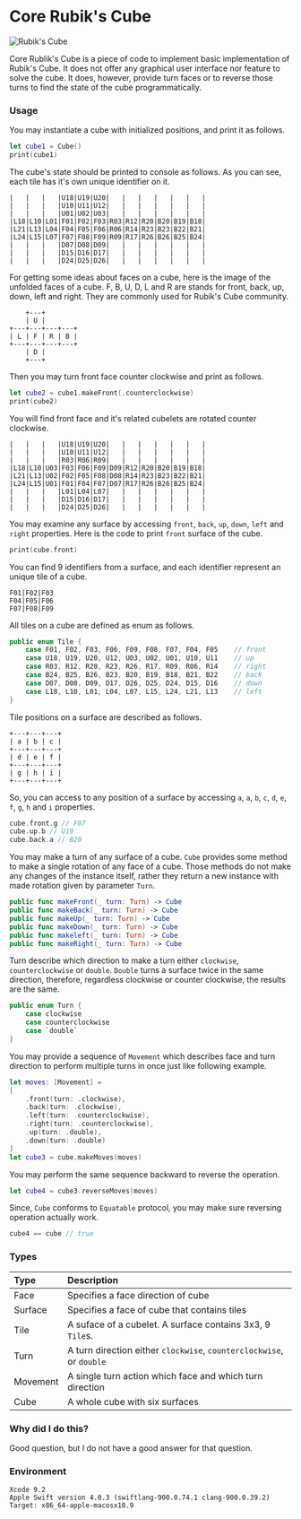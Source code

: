 # Core Rubik's Cube



<img src="http://safecrackermethod.com/images/rubiks-cube-simple-ten-solution-070-200x.jpg" title="Rubik's Cube">

Core Rublik's Cube is a piece of code to implement basic implementation of Rubik's Cube.  It does not offer any graphical user interface nor feature to solve the cube.  It does, however, provide turn faces or to reverse those turns to find the state of the cube programmatically.

### Usage

You may instantiate a cube with initialized positions, and print it as follows.

```.swift
let cube1 = Cube()
print(cube1)
```

The cube's state should be printed to console as follows. As you can see, each tile has it's own unique identifier on it.

```
|   |   |   |U18|U19|U20|   |   |   |   |   |   |
|   |   |   |U10|U11|U12|   |   |   |   |   |   |
|   |   |   |U01|U02|U03|   |   |   |   |   |   |
|L18|L10|L01|F01|F02|F03|R03|R12|R20|B20|B19|B18|
|L21|L13|L04|F04|F05|F06|R06|R14|R23|B23|B22|B21|
|L24|L15|L07|F07|F08|F09|R09|R17|R26|B26|B25|B24|
|   |   |   |D07|D08|D09|   |   |   |   |   |   |
|   |   |   |D15|D16|D17|   |   |   |   |   |   |
|   |   |   |D24|D25|D26|   |   |   |   |   |   |
```

For getting some ideas about faces on a cube, here is the image of the unfolded faces of a cube. F, B, U, D, L and R are stands for front, back, up, down, left and right.  They are commonly used for Rubik's Cube community.

```
    +---+
    | U |
+---+---+---+---+
| L | F | R | B |
+---+---+---+---+
    | D |
    +---+
```

Then you may turn front face counter clockwise and print as follows. 

```.swift
let cube2 = cube1.makeFront(.counterclockwise)
print(cube2)
```
 You will find front face and it's related cubelets are rotated counter clockwise.
 

```
|   |   |   |U18|U19|U20|   |   |   |   |   |   |
|   |   |   |U10|U11|U12|   |   |   |   |   |   |
|   |   |   |R03|R06|R09|   |   |   |   |   |   |
|L18|L10|U03|F03|F06|F09|D09|R12|R20|B20|B19|B18|
|L21|L13|U02|F02|F05|F08|D08|R14|R23|B23|B22|B21|
|L24|L15|U01|F01|F04|F07|D07|R17|R26|B26|B25|B24|
|   |   |   |L01|L04|L07|   |   |   |   |   |   |
|   |   |   |D15|D16|D17|   |   |   |   |   |   |
|   |   |   |D24|D25|D26|   |   |   |   |   |   |
```

You may examine any surface by accessing `front`, `back`, `up`, `down`, `left` and `right` properties.  Here is the code to print `front` surface of the cube.

```.swift
print(cube.front)
```
You can find 9 identifiers from a surface, and each identifier represent an unique tile of a cube.

```
F01|F02|F03
F04|F05|F06
F07|F08|F09
```

All tiles on a cube are defined as enum as follows.

```.swift
public enum Tile {
	case F01, F02, F03, F06, F09, F08, F07, F04, F05	// front
	case U18, U19, U20, U12, U03, U02, U01, U10, U11	// up
	case R03, R12, R20, R23, R26, R17, R09, R06, R14	// right
	case B24, B25, B26, B23, B20, B19, B18, B21, B22	// back
	case D07, D08, D09, D17, D26, D25, D24, D15, D16	// down
	case L18, L10, L01, L04, L07, L15, L24, L21, L13	// left
}
```

Tile positions on a surface are described as follows.

```
+---+---+---+
| a | b | c |
+---+---+---+
| d | e | f |
+---+---+---+
| g | h | i |
+---+---+---+
```

So, you can access to any position of a surface by accessing `a`, `a`, `b`, `c`, `d`, `e`, `f`, `g`, `h` and `i` properties. 

```.swift
cube.front.g // F07
cube.up.b // U19
cube.back.a // B20
```

You may make a turn of any surface of a cube. `Cube` provides some method to make a single rotation of any face of a cube.  Those methods do not make any changes of the instance itself, rather they return a new instance with made rotation given by parameter `Turn`.

```.swift
public func makeFront(_ turn: Turn) -> Cube
public func makeBack(_ turn: Turn) -> Cube
public func makeUp(_ turn: Turn) -> Cube
public func makeDown(_ turn: Turn) -> Cube
public func makeleft(_ turn: Turn) -> Cube
public func makeRight(_ turn: Turn) -> Cube
```

Turn describe which direction to make a turn either `clockwise`, `counterclockwise` or `double`.  `Double` turns a surface twice in the same direction, therefore, regardless clockwise or counter clockwise, the results are the same.

```.swift
public enum Turn {
	case clockwise
	case counterclockwise
	case `double`
}
```

You may provide a sequence of `Movement` which describes face and turn direction to perform multiple turns in once just like following example.


```.swift
let moves: [Movement] = 
[
	.front(turn: .clockwise),
	.back(turn: .clockwise),
	.left(turn: .counterclockwise),
	.right(turn: .counterclockwise),
	.up(turn: .double),
	.down(turn: .double)
]
let cube3 = cube.makeMoves(moves)
```

You may perform the same sequence backward to reverse the operation.

```.swift
let cube4 = cube3.reverseMoves(moves)
```

Since, `Cube` conforms to `Equatable` protocol,  you may make sure reversing operation actually work.

```.swift
cube4 == cube // true
```

### Types

| Type | Description |
|:--------------|:------------|
| Face | Specifies a face direction of cube |
| Surface | Specifies a face of cube that contains tiles |
| Tile | A suface of a cubelet.  A surface contains 3x3, 9 `Tile`s. |
| Turn | A turn direction either `clockwise`, `counterclockwise`, or `double` |
| Movement | A single turn action which face and which turn direction |
| Cube | A whole cube with six surfaces |


### Why did I do this? 

Good question, but I do not have a good answer for that question.


### Environment

```
Xcode 9.2
Apple Swift version 4.0.3 (swiftlang-900.0.74.1 clang-900.0.39.2)
Target: x86_64-apple-macosx10.9
```

